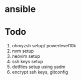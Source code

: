 # ansible

# Todo

1. ohmyzsh setup/ powerlevel10k
2. nvm setup
3. neovim setup
4. ssh keys setup
5. dotfiles setup using yadm
6. encrypt ssh keys, gitconfig
